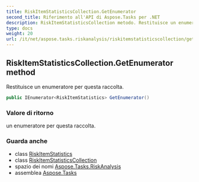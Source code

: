 ```yaml
---
title: RiskItemStatisticsCollection.GetEnumerator
second_title: Riferimento all'API di Aspose.Tasks per .NET
description: RiskItemStatisticsCollection metodo. Restituisce un enumeratore per questa raccolta.
type: docs
weight: 20
url: /it/net/aspose.tasks.riskanalysis/riskitemstatisticscollection/getenumerator/
---
```

## RiskItemStatisticsCollection.GetEnumerator method

Restituisce un enumeratore per questa raccolta.

```csharp
public IEnumerator<RiskItemStatistics> GetEnumerator()
```

### Valore di ritorno

un enumeratore per questa raccolta.

### Guarda anche

* class [RiskItemStatistics](../../riskitemstatistics/)
* class [RiskItemStatisticsCollection](../)
* spazio dei nomi [Aspose.Tasks.RiskAnalysis](../../riskitemstatisticscollection/)
* assemblea [Aspose.Tasks](../../../)


